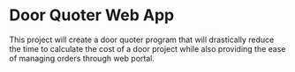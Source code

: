 # Door Quoter Web App

This project will create a door quoter program that will drastically reduce the time to calculate the cost of a door project while also providing the ease of managing orders through web portal.
